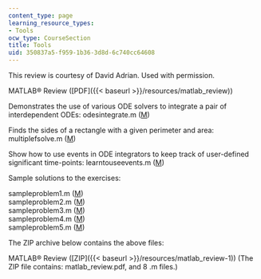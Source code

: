 ```yaml
---
content_type: page
learning_resource_types:
- Tools
ocw_type: CourseSection
title: Tools
uid: 350837a5-f959-1b36-3d8d-6c740cc64608
---
```


This review is courtesy of David Adrian. Used with permission.

MATLAB® Review ([PDF]({{< baseurl >}}/resources/matlab_review))

Demonstrates the use of various ODE solvers to integrate a pair of interdependent ODEs: odesintegrate.m ([M](/courses/chemical-engineering/10-37-chemical-and-biological-reaction-engineering-spring-2007/tools/odesintegrate.m))

Finds the sides of a rectangle with a given perimeter and area: multiplefsolve.m ([M](/courses/chemical-engineering/10-37-chemical-and-biological-reaction-engineering-spring-2007/tools/multiplefsolve.m))

Show how to use events in ODE integrators to keep track of user-defined significant time-points: learntouseevents.m ([M](/courses/chemical-engineering/10-37-chemical-and-biological-reaction-engineering-spring-2007/tools/learntouseevents.m))

Sample solutions to the exercises:

sampleproblem1.m ([M](/courses/chemical-engineering/10-37-chemical-and-biological-reaction-engineering-spring-2007/tools/sampleproblem1.m))  
sampleproblem2.m ([M](/courses/chemical-engineering/10-37-chemical-and-biological-reaction-engineering-spring-2007/tools/sampleproblem2.m))  
sampleproblem3.m ([M](/courses/chemical-engineering/10-37-chemical-and-biological-reaction-engineering-spring-2007/tools/sampleproblem3.m))  
sampleproblem4.m ([M](/courses/chemical-engineering/10-37-chemical-and-biological-reaction-engineering-spring-2007/tools/sampleproblem4.m))  
sampleproblem5.m ([M](/courses/chemical-engineering/10-37-chemical-and-biological-reaction-engineering-spring-2007/tools/sampleproblem5.m))

The ZIP archive below contains the above files:

MATLAB® Review ([ZIP]({{< baseurl >}}/resources/matlab_review-1)) (The ZIP file contains: matlab\_review.pdf, and 8 .m files.)